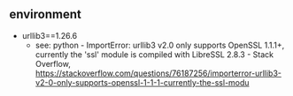 ## environment

- urllib3==1.26.6
    - see: python - ImportError: urllib3 v2.0 only supports OpenSSL 1.1.1+, currently the 'ssl' module is compiled with
      LibreSSL 2.8.3 - Stack
      Overflow, https://stackoverflow.com/questions/76187256/importerror-urllib3-v2-0-only-supports-openssl-1-1-1-currently-the-ssl-modu